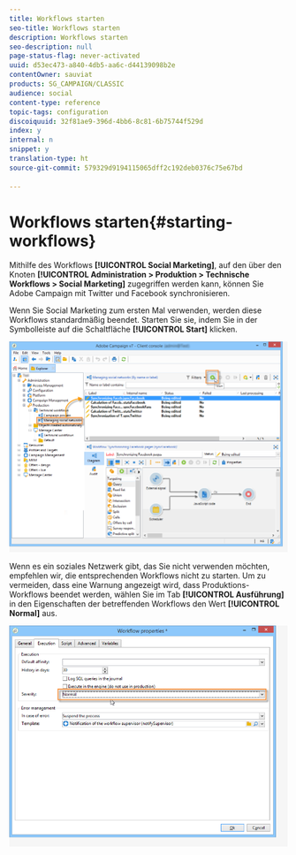 ```yaml
---
title: Workflows starten
seo-title: Workflows starten
description: Workflows starten
seo-description: null
page-status-flag: never-activated
uuid: d53ec473-a840-4db5-aa6c-d44139098b2e
contentOwner: sauviat
products: SG_CAMPAIGN/CLASSIC
audience: social
content-type: reference
topic-tags: configuration
discoiquuid: 32f81ae9-396d-4bb6-8c81-6b75744f529d
index: y
internal: n
snippet: y
translation-type: ht
source-git-commit: 579329d9194115065dff2c192deb0376c75e67bd

---
```



# Workflows starten{#starting-workflows}

Mithilfe des Workflows **[!UICONTROL Social Marketing]**, auf den über den Knoten **[!UICONTROL Administration > Produktion > Technische Workflows > Social Marketing]** zugegriffen werden kann, können Sie Adobe Campaign mit Twitter und Facebook synchronisieren.

Wenn Sie Social Marketing zum ersten Mal verwenden, werden diese Workflows standardmäßig beendet. Starten Sie sie, indem Sie in der Symbolleiste auf die Schaltfläche **[!UICONTROL Start]** klicken.

![](assets/social_start_workflows.png)

Wenn es ein soziales Netzwerk gibt, das Sie nicht verwenden möchten, empfehlen wir, die entsprechenden Workflows nicht zu starten. Um zu vermeiden, dass eine Warnung angezeigt wird, dass Produktions-Workflows beendet werden, wählen Sie im Tab **[!UICONTROL Ausführung]** in den Eigenschaften der betreffenden Workflows den Wert **[!UICONTROL Normal]** aus.

![](assets/social_start_workflows2.png)

